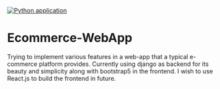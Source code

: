 [![Python application](https://github.com/Debanjan2001/Ecommerce-WebApp/actions/workflows/python-app.yml/badge.svg?branch=master)](https://github.com/Debanjan2001/Ecommerce-WebApp/actions/workflows/python-app.yml)

# Ecommerce-WebApp
Trying to implement various features in a web-app that a typical e-commerce platform provides. 
Currently using django as backend for its beauty and simplicity along with bootstrap5 in the frontend.
I wish to use React.js to build the frontend in future.

